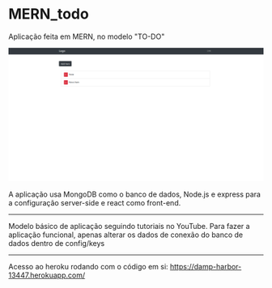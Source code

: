 # MERN_todo
Aplicação feita em MERN, no modelo "TO-DO"

![](todo_mern.png)

A aplicação usa MongoDB como o banco de dados, Node.js e express para a configuração server-side e react como front-end.

---

Modelo básico de aplicação seguindo tutoriais no YouTube.
Para fazer a aplicação funcional, apenas alterar os dados de conexão do banco de dados dentro de config/keys

---

Acesso ao heroku rodando com o código em si: https://damp-harbor-13447.herokuapp.com/
